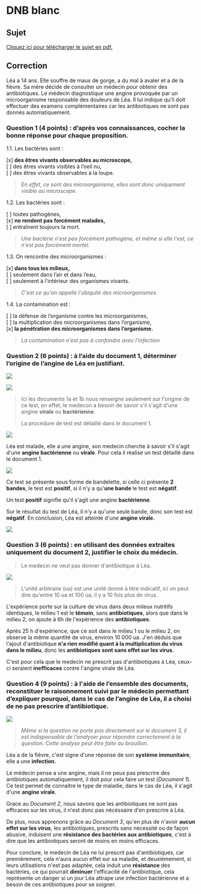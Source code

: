 # DNB blanc 



## Sujet

[Cliquez ici pour télécharger le sujet en pdf.](../Sujet.pdf)



## Correction

Léa a 14 ans. Elle souffre de maux de gorge, a du mal à avaler et a de la fièvre. Sa mère décide de consulter un médecin pour obtenir des antibiotiques. Le médecin diagnostique une angine provoquée par un microorganisme responsable des douleurs de Léa. Il lui indique qu’il doit effectuer des examens complémentaires car les antibiotiques ne sont pas donnés automatiquement.

### Question 1 (4 points) : d’après vos connaissances, cocher la bonne réponse pour chaque proposition.

1.1. Les bactéries sont :

[x] **des êtres vivants observables au microscope,**<br/>
[ ] des êtres vivants visibles à l’oeil nu,<br/>
[ ] des êtres vivants observables à la loupe.<br/>

> *En effet, ce sont des microorganisme, elles sont donc uniquement visible au microscope.*

1.2. Les bactéries sont :

[ ] toutes pathogènes,<br/>
[x] **ne rendent pas forcément malades,**<br/>
[ ] entraînent toujours la mort.<br/>

> *Une bactérie n'est pas forcément pathogène, et même si elle l'est, ce n'est pas forcément mortel.*

1.3. On rencontre des microorganismes :

[x] **dans tous les milieux,**<br/>
[ ] seulement dans l’air et dans l’eau,<br/>
[ ] seulement à l'intérieur des organismes vivants.<br/>

> *C'est ce qu'on appelle l'ubiquité des microorganismes.*

1.4. La contamination est :

[ ] la défense de l’organisme contre les microorganismes,<br/>
[ ] la multiplication des microorganismes dans l’organisme,<br/>
[x] **la pénétration des microorganismes dans l’organisme.**<br/>

> *La contamination n'est pas à confondre avec l'infection*



### Question 2 (6 points) : à l’aide du document 1, déterminer l’origine de l’angine de Léa en justifiant.

![](DNB/1a.png)

![](DNB/1b.png)

> Ici les documents 1a et 1b nous renseigne seulement sur l'origine de ce test, en effet, le medecon a besoin de savoir s'il s'agit d'une angine **virale** ou **bactérienne**. 
>
> La procédure de test est détaillé dans le document 1.

![](DNB/1.png)

Léa est malade, elle a une angine, son medecin cherche à savoir s'il s'agit d'une **angine bactérienne** ou **virale**. Pour cela il réalise un test détaillé dans le document 1. 

![](DNB/1c.png)

Ce test se présente sous forme de bandelette, si celle ci présente **2 bandes**, le test est **positif**, si il n'y a qu'**une bande** le test est **négatif**. 

Un test **positif** signifie qu'il s'agit une angine **bactérienne**.

Sur le résultat du test de Léa, il n'y a qu'une seule bande, donc son test est **négatif**. En conclusion, Léa est atteinte d'une **angine virale.**

![](DNB/1d.png)



### Question 3 (6 points) : en utilisant des données extraites uniquement du document 2, justifier le choix du médecin.



> Le medecin ne veut pas donner d'antibiotique à Léa. 

![](DNB/2.png)

> L'unité arbitraire (ua) est une unité donné à titre indicatif, ici on peut dire qu'entre 10 ua et 100 ua, il y a 10 fois plus de virus. 

L'expérience porte sur la culture de virus dans deux mileux nutritifs identiques, le milieu 1 est le **témoin**, sans **antibiotiques**, alors que dans le milieu 2, on ajoute à 6h de l'expérience des **antibiotiques**. 

Après 25 h d'expérience, que ce soit dans le milieu 1 ou le milieu 2, on observe la même quantité de virus, environ 10 000 ua. J'en déduis que l'ajout d'antibiotique **n'a rien modifié quant à la multiplication du virus dans le milieu**, donc les **antibiotiques sont sans effet sur les virus.**

C'est pour cela que le medecin ne prescrit pas d'antibiotiques à Léa, ceux-ci seraient **inefficaces** contre l'angine virale de Léa. 



### Question 4 (9 points) : à l'aide de l’ensemble des documents, reconstituer le raisonnement suivi par le médecin permettant d’expliquer pourquoi, dans le cas de l’angine de Léa, il a choisi de ne pas prescrire d’antibiotique.



![](DNB/3.png)



> *Même si la question ne porte pas directement sur le document 3, il est indispensable de l'analyser pour répondre correctement à la question. Cette analyse peut être faite au brouillon.*



Léa a de la fièvre, c'est signe d'une réponse de son **système immunitaire**, elle a une **infection.**

Le médecin pense a une angine, mais il ne peux pas prescrire des antibiotiques automatiquement, il doit pour cela faire un test (*Document 1*). Ce test permet de connaitre le type de maladie, dans le cas de Léa, il s'agit d'une **angine virale**. 

Grace au *Document 2*, nous savons que les antibiotiques ne sont pas efficaces sur les virus, il n'est donc pas nécéssaire d'en prescrire à Léa. 

De plus, nous apprenons grâce au *Document 3*, qu'en plus de n'avoir **aucun effet sur les virus**, les antibiotiques, prescrits sans nécessité ou de façon abusive, induisent une **résistance des bactéries aux antibiotiques**, c'est à dire que les antibiotiques seront de moins en moins efficaces.

Pour conclure, le medecin de Léa ne lui prescrit pas d'antibiotiques, car premièrement, cela n'aura aucun effet sur sa maladie, et deuxièmement, si leurs utilisations n'est pas adaptée, cela induit une **résistance** des bactéries, ce qui pourrait **diminuer** l'efficacité de l'antibiotique, cela représente un danger si un jour Léa attrape une infection bactérienne et a besoin de ces antibiotiques pour se soigner.  





